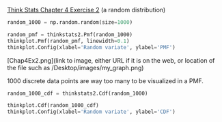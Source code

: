 [Think Stats Chapter 4 Exercise 2](http://greenteapress.com/thinkstats2/html/thinkstats2005.html#toc41) (a random distribution)

```python
random_1000 = np.random.random(size=1000)

random_pmf = thinkstats2.Pmf(random_1000)
thinkplot.Pmf(random_pmf, linewidth=0.1)
thinkplot.Config(xlabel='Random variate', ylabel='PMF')
```
[Chap4Ex2.png](link to image, either URL if it is on the web, or location of the file such as /Desktop/images/my_graph.png)

1000 discrete data points are way too many to be visualized in a PMF.

```python
random_1000_cdf = thinkstats2.Cdf(random_1000)

thinkplot.Cdf(random_1000_cdf)
thinkplot.Config(xlabel='Random variate', ylabel='CDF')
```
